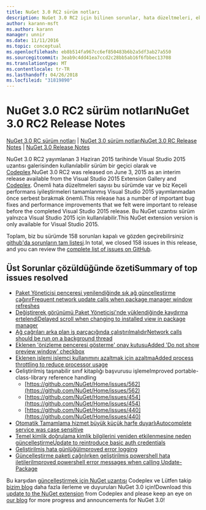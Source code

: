 ```yaml
---
title: NuGet 3.0 RC2 sürüm notları
description: NuGet 3.0 RC2 için bilinen sorunlar, hata düzeltmeleri, eklenen özellikleri ve dcr dahil olmak üzere sürüm notları.
author: karann-msft
ms.author: karann
manager: unnir
ms.date: 11/11/2016
ms.topic: conceptual
ms.openlocfilehash: eb8b514fa967cc6ef850483b6b2a5df3ab27a550
ms.sourcegitcommit: 3eab9c4dd41ea7ccd2c28bb5ab16f6fbbec13708
ms.translationtype: MT
ms.contentlocale: tr-TR
ms.lasthandoff: 04/26/2018
ms.locfileid: "31819890"
---
```

# <a name="nuget-30-rc2-release-notes"></a><span data-ttu-id="cf77c-103">NuGet 3.0 RC2 sürüm notları</span><span class="sxs-lookup"><span data-stu-id="cf77c-103">NuGet 3.0 RC2 Release Notes</span></span>

<span data-ttu-id="cf77c-104">[NuGet 3.0 RC sürüm notları](../release-notes/nuget-3.0-RC.md) | [NuGet 3.0 sürüm notları](../release-notes/nuget-3.0.0.md)</span><span class="sxs-lookup"><span data-stu-id="cf77c-104">[NuGet 3.0 RC Release Notes](../release-notes/nuget-3.0-RC.md) | [NuGet 3.0 Release Notes](../release-notes/nuget-3.0.0.md)</span></span>

<span data-ttu-id="cf77c-105">NuGet 3.0 RC2 yayımlanan 3 Haziran 2015 tarihinde Visual Studio 2015 uzantısı galerisinden kullanılabilir sürüm bir geçici olarak ve [Codeplex](https://nuget.codeplex.com/releases/view/615507).</span><span class="sxs-lookup"><span data-stu-id="cf77c-105">NuGet 3.0 RC2 was released on June 3, 2015 as an interim release available from the Visual Studio 2015 Extension Gallery and [Codeplex](https://nuget.codeplex.com/releases/view/615507).</span></span> <span data-ttu-id="cf77c-106">Önemli hata düzeltmeleri sayısı bu sürümde var ve biz Keçeli performans iyileştirmeleri tamamlanmış Visual Studio 2015 yayımlanmadan önce serbest bırakmak önemli.</span><span class="sxs-lookup"><span data-stu-id="cf77c-106">This release has a number of important bug fixes and performance improvements that we felt were important to release before the completed Visual Studio 2015 release.</span></span> <span data-ttu-id="cf77c-107">Bu NuGet uzantısı sürüm yalnızca Visual Studio 2015 için kullanılabilir.</span><span class="sxs-lookup"><span data-stu-id="cf77c-107">This NuGet extension version is only available for Visual Studio 2015.</span></span>

<span data-ttu-id="cf77c-108">Toplam, biz bu sürümde 158 sorunları kapalı ve gözden geçirebilirsiniz [github'da sorunların tam listesi](https://github.com/NuGet/Home/issues?utf8=%E2%9C%93&q=is%3Aclosed+milestone%3A3.0.0-RTM+sort%3Aupdated-asc+updated%3A%3C%3D2015-06-01).</span><span class="sxs-lookup"><span data-stu-id="cf77c-108">In total, we closed 158 issues in this release, and you can review the [complete list of issues on GitHub](https://github.com/NuGet/Home/issues?utf8=%E2%9C%93&q=is%3Aclosed+milestone%3A3.0.0-RTM+sort%3Aupdated-asc+updated%3A%3C%3D2015-06-01).</span></span>

## <a name="summary-of-top-issues-resolved"></a><span data-ttu-id="cf77c-109">Üst Sorunlar çözüldüğünde özeti</span><span class="sxs-lookup"><span data-stu-id="cf77c-109">Summary of top issues resolved</span></span>

* [<span data-ttu-id="cf77c-110">Paket Yöneticisi penceresi yenilendiğinde sık ağ güncelleştirme çağırır</span><span class="sxs-lookup"><span data-stu-id="cf77c-110">Frequent network update calls when package manager window refreshes</span></span>](https://github.com/NuGet/Home/issues/515)
* [<span data-ttu-id="cf77c-111">Değiştirerek görünümü Paket Yöneticisi'nde yüklendiğinde kaydırma ertelendi</span><span class="sxs-lookup"><span data-stu-id="cf77c-111">Delayed scroll when changing to installed view in package manager</span></span>](https://github.com/NuGet/Home/issues/519)
* [<span data-ttu-id="cf77c-112">Ağ çağrıları arka plan iş parçacığında çalıştırılmalıdır</span><span class="sxs-lookup"><span data-stu-id="cf77c-112">Network calls should be run on a background thread</span></span>](https://github.com/NuGet/Home/issues/516)
* [<span data-ttu-id="cf77c-113">Eklenen 'önizleme penceresi gösterme' onay kutusu</span><span class="sxs-lookup"><span data-stu-id="cf77c-113">Added 'Do not show preview window' checkbox</span></span>](https://github.com/NuGet/Home/issues/566)
* [<span data-ttu-id="cf77c-114">Eklenen işlemi işlemci kullanımını azaltmak için azaltma</span><span class="sxs-lookup"><span data-stu-id="cf77c-114">Added process throttling to reduce processor usage</span></span>](https://github.com/NuGet/Home/issues/356)
* <span data-ttu-id="cf77c-115">Geliştirilmiş taşınabilir sınıf kitaplığı başvurusu işleme</span><span class="sxs-lookup"><span data-stu-id="cf77c-115">Improved portable-class-library reference handling</span></span>
    * [https://github.com/NuGet/Home/issues/562](https://github.com/NuGet/Home/issues/562)
    * [https://github.com/NuGet/Home/issues/454](https://github.com/NuGet/Home/issues/454)
    * [https://github.com/NuGet/Home/issues/440](https://github.com/NuGet/Home/issues/440)
* [<span data-ttu-id="cf77c-116">Otomatik Tamamlama hizmet büyük küçük harfe duyarlı</span><span class="sxs-lookup"><span data-stu-id="cf77c-116">Autocomplete service was case sensitive</span></span>](https://github.com/NuGet/Home/issues/198)
* [<span data-ttu-id="cf77c-117">Temel kimlik doğrulama kimlik bilgilerini yeniden etkilenmesine neden güncelleştirme</span><span class="sxs-lookup"><span data-stu-id="cf77c-117">Update to reintroduce basic auth credentials</span></span>](https://github.com/NuGet/Home/issues/456)
* [<span data-ttu-id="cf77c-118">Geliştirilmiş hata günlüğü</span><span class="sxs-lookup"><span data-stu-id="cf77c-118">Improved error logging</span></span>](https://github.com/NuGet/Home/issues/407)
* [<span data-ttu-id="cf77c-119">Güncelleştirme paketi çağrılırken geliştirilmiş powershell hata iletileri</span><span class="sxs-lookup"><span data-stu-id="cf77c-119">Improved powershell error messages when calling Update-Package</span></span>](https://github.com/NuGet/Home/issues/5)

<span data-ttu-id="cf77c-120">Bu karşıdan [güncelleştirmek için NuGet uzantısı](https://nuget.codeplex.com/releases/view/615507) Codeplex ve Lütfen takip [bizim blog](http://blog.nuget.org) daha fazla ilerleme ve duyuruları NuGet 3.0 için!</span><span class="sxs-lookup"><span data-stu-id="cf77c-120">Download this [update to the NuGet extension](https://nuget.codeplex.com/releases/view/615507) from Codeplex and please keep an eye on [our blog](http://blog.nuget.org) for more progress and announcements for NuGet 3.0!</span></span>
